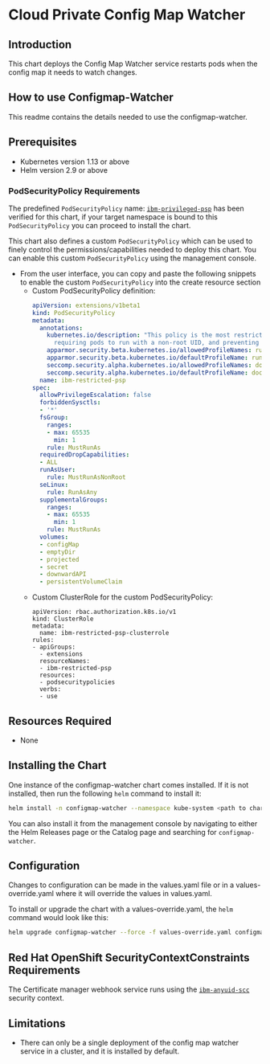 # Cloud Private Config Map Watcher

## Introduction
This chart deploys the Config Map Watcher service restarts pods when the config map it needs to watch changes.

## How to use Configmap-Watcher
This readme contains the details needed to use the configmap-watcher.

## Prerequisites
* Kubernetes version 1.13 or above
* Helm version 2.9 or above

### PodSecurityPolicy Requirements
The predefined `PodSecurityPolicy` name: [`ibm-privileged-psp`](https://ibm.biz/cpkspec-psp) has been verified for this chart, if your target namespace is bound to this `PodSecurityPolicy` you can proceed to install the chart.

This chart also defines a custom `PodSecurityPolicy` which can be used to finely control the permissions/capabilities needed to deploy this chart. You can enable this custom `PodSecurityPolicy` using the management console.

- From the user interface, you can copy and paste the following snippets to enable the custom `PodSecurityPolicy` into the create resource section
  - Custom PodSecurityPolicy definition:
    ```yaml
    apiVersion: extensions/v1beta1
    kind: PodSecurityPolicy
    metadata:
      annotations:
        kubernetes.io/description: "This policy is the most restrictive,
          requiring pods to run with a non-root UID, and preventing pods from accessing the host."
        apparmor.security.beta.kubernetes.io/allowedProfileNames: runtime/default
        apparmor.security.beta.kubernetes.io/defaultProfileName: runtime/default
        seccomp.security.alpha.kubernetes.io/allowedProfileNames: docker/default
        seccomp.security.alpha.kubernetes.io/defaultProfileName: docker/default
      name: ibm-restricted-psp
    spec:
      allowPrivilegeEscalation: false
      forbiddenSysctls:
      - '*'
      fsGroup:
        ranges:
        - max: 65535
          min: 1
        rule: MustRunAs
      requiredDropCapabilities:
      - ALL
      runAsUser:
        rule: MustRunAsNonRoot
      seLinux:
        rule: RunAsAny
      supplementalGroups:
        ranges:
        - max: 65535
          min: 1
        rule: MustRunAs
      volumes:
      - configMap
      - emptyDir
      - projected
      - secret
      - downwardAPI
      - persistentVolumeClaim
    ```
  - Custom ClusterRole for the custom PodSecurityPolicy:
    ```
    apiVersion: rbac.authorization.k8s.io/v1
    kind: ClusterRole
    metadata:
      name: ibm-restricted-psp-clusterrole
    rules:
    - apiGroups:
      - extensions
      resourceNames:
      - ibm-restricted-psp
      resources:
      - podsecuritypolicies
      verbs:
      - use
    ```

## Resources Required
* None

## Installing the Chart
One instance of the configmap-watcher chart comes installed. If it is not installed, then run the following `helm` command to install it:

```bash
helm install -n configmap-watcher --namespace kube-system <path to chart>/configmap-watcher --tls
```

You can also install it from the management console by navigating to either the Helm Releases page or the Catalog page and searching for `configmap-watcher`. 

## Configuration
Changes to configuration can be made in the values.yaml file or in a values-override.yaml where it will override the values in values.yaml.

To install or upgrade the chart with a values-override.yaml, the `helm` command would look like this:
```bash
helm upgrade configmap-watcher --force -f values-override.yaml configmap-watcher --tls
```

## Red Hat OpenShift SecurityContextConstraints Requirements
The Certificate manager webhook service runs using the [`ibm-anyuid-scc`](https://ibm.biz/cpkspec-scc) security context.

## Limitations
* There can only be a single deployment of the config map watcher service in a cluster, and it is installed by default.
